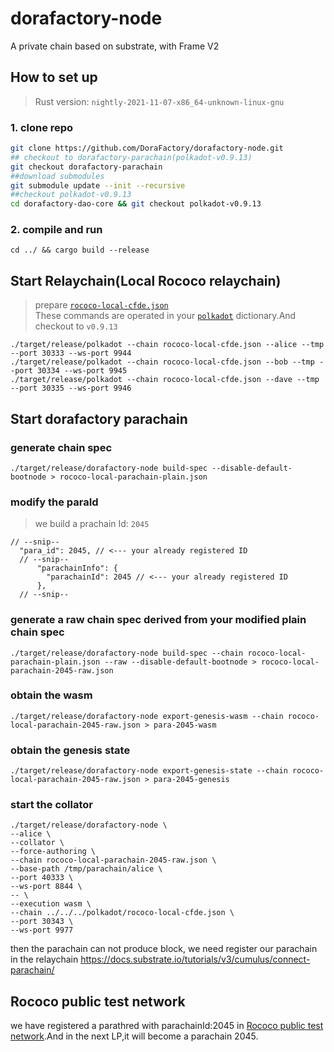 # dorafactory-node
A private chain based on substrate, with Frame V2

## How to set up
> Rust version: `nightly-2021-11-07-x86_64-unknown-linux-gnu`
### 1. clone repo
```bash
git clone https://github.com/DoraFactory/dorafactory-node.git
## checkout to dorafactory-parachain(polkadot-v0.9.13)
git checkout dorafactory-parachain
##download submodules
git submodule update --init --recursive
##checkout polkadot-v0.9.13
cd dorafactory-dao-core && git checkout polkadot-v0.9.13
```
### 2. compile and run
```
cd ../ && cargo build --release
```

## Start Relaychain(Local Rococo relaychain)
> prepare [`rococo-local-cfde.json`](https://docs.substrate.io/assets/tutorials/cumulus/chain-specs/rococo-custom-2-raw.json)    
> These commands are operated in your [`polkadot`](https://github.com/paritytech/polkadot) dictionary.And checkout to `v0.9.13`

```
./target/release/polkadot --chain rococo-local-cfde.json --alice --tmp --port 30333 --ws-port 9944
./target/release/polkadot --chain rococo-local-cfde.json --bob --tmp --port 30334 --ws-port 9945
./target/release/polkadot --chain rococo-local-cfde.json --dave --tmp --port 30335 --ws-port 9946
```


## Start dorafactory parachain

### generate chain spec
```
./target/release/dorafactory-node build-spec --disable-default-bootnode > rococo-local-parachain-plain.json
```

### modify the paraId
> we build a prachain Id: `2045`
```
// --snip--
  "para_id": 2045, // <--- your already registered ID
  // --snip--
      "parachainInfo": {
        "parachainId": 2045 // <--- your already registered ID
      },
  // --snip--
```
### generate a raw chain spec derived from your modified plain chain spec
```
./target/release/dorafactory-node build-spec --chain rococo-local-parachain-plain.json --raw --disable-default-bootnode > rococo-local-parachain-2045-raw.json
```

### obtain the wasm
```
./target/release/dorafactory-node export-genesis-wasm --chain rococo-local-parachain-2045-raw.json > para-2045-wasm
```

### obtain the genesis state
```
./target/release/dorafactory-node export-genesis-state --chain rococo-local-parachain-2045-raw.json > para-2045-genesis
```

### start the collator
```
./target/release/dorafactory-node \
--alice \
--collator \
--force-authoring \
--chain rococo-local-parachain-2045-raw.json \
--base-path /tmp/parachain/alice \
--port 40333 \
--ws-port 8844 \
-- \
--execution wasm \
--chain ../../../polkadot/rococo-local-cfde.json \
--port 30343 \
--ws-port 9977
```

then the parachain can not produce block, we need register our parachain in the relaychain
https://docs.substrate.io/tutorials/v3/cumulus/connect-parachain/

## Rococo public test network
we have registered a parathred with parachainId:2045 in [Rococo public test network](https://polkadot.js.org/apps/?rpc=wss%3A%2F%2Frococo-rpc.polkadot.io#/parachains/parathreads).And in the next LP,it will become a parachain 2045.